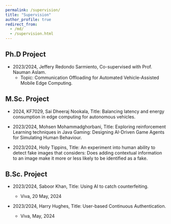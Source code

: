 ```yaml
---
permalink: /supervision/
title: "Supervision"
author_profile: true
redirect_from: 
  - /md/
  - /supervision.html
---
```

## Ph.D Project

* 2023/2024, Jeffery Redondo Sarmiento, Co-supervised with Prof. Nauman Aslam.
  * Topic: Communication Offloading for Automated Vehicle-Assisted Mobile Edge Computing.

## M.Sc. Project

* 2024, KF7029, Sai Dheeraj Nookala, Title: Balancing latency and energy consumption in edge computing for autonomous vehicles. 

* 2023/2024, Mohsen Mohammadghorbani, Title: Exploring reinforcement Learning techniques in Java Gaming: Designing AI-Driven Game Agents for Simulating Human Behaviour.

* 2023/2024, Holly Tippins, Title: An experiment into human ability to detect fake images that considers: Does adding contextual information to an image make it more or less likely to be identified as a fake.

## B.Sc. Project

* 2023/2024, Saboor Khan, Title: Using AI to catch counterfeiting.
  * Viva, 20 May, 2024

* 2023/2024, Harry Hughes, Title: User-based Continuous Authentication.
  * Viva, May, 2024


<!-- * SmartShip: Digital Twins for Intelligent Ships and Ship Fleets
  * High Performance Computing at HSU/UniBwH, Hamburg, Germany. Sep. 2022 -- Nov. 2023
  
* Offloading decision making strategies and applications in mobile edge computing
  * Smart Networks & Services (SmartNetS) Lab, University of Exeter, UK. Sep. 2017 -- Mar. 2022
  
* QoE-aware and energy-efficiency in mobile multimedia transmission
  * University of Otago, New Zealand. 2015 -- 2017

* Big data and Reliability in Traffic Networks
  * Beihang University, Beijing, China. Sep. 2014 -- Aug. 2015

* Designed and developed an ontology-based intelligent system to automatically warn faults of servers
  * SINA Company, Beijing, China
  * Network Architecture Engineer Internship. Mar. 2014 -- Sep. 2014

* Laser cladding-melting-sintering L-SS platform software system
  * Department of Automation, Tsinghua University, Beijing, China
  * Research Assistant. Sep. 2013 -- Mar. 2014

* Reliability and safety analysis with FMEA
* Development of ontology knowledge platform for failure modes identification and verification
* Safety analysis of aircraft embedded software systems based on multiple synergistic models
* Software FMEA development for embedded software systems
  * Beihang University, Beijing, China. Research Assistant, Jul. 2011 -- Jul. 2013


* Software FMEA for the engine control system of a specific (XXX) aircraft
  * AVIC Aerospace Power Control System Research Institute, Wuxi, China
  * Project Member, Jul. 2011 -- Jan. 2013 -->



<!-- ## 2024

* (07/2024) Will visit Georg-August-University of Göttingen, Germany, for one month.
<!--* (03/2024) Agreed to serve as a session chair of IEEE ICC'24, June.-->
<!-- * (03/2024) Agreed to serve as TPC member of [IWCMC 2024 Vehicular Comm](https://iwcmc.net/2024/index.php) (IWCMC 2024 Vehicular Symposium).
* (02/2024) Our work entitled "Eco-driving-based mixed vehicular platoon control model for successive signalized intersections" is accepted by Physica A: Statistical Mechanics and its Applications [DOI: 10.1016/j.physa.2024.129641](https://doi.org/10.1016/j.physa.2024.129641).
* (02/2024) Been invited as a reviewer for Journals Information Sciences, Knowledge-Based Systems, Computer Communications, etc.
* (02/2024) Our work entitled "PHIR: A Platform Solution of Data-Driven Health Monitoring for Industrial Robots" is accepted by Machine Intelligent Information and Efficient System, Electronics [DOI: 10.3390/electronics13050834](https://www.mdpi.com/2079-9292/13/5/834).

## 2023

* (12/2023) Our work on "Offloading in Vehicular Edge Computing" has been accept by IEEE Transactions on Intelligent Transportation Systems (T-ITS) [DOI: 10.1109/TITS.2023.3348074](https://ieeexplore.ieee.org/stamp/stamp.jsp?tp=&arnumber=10401007).
<!--* (12/2023) Start a new position as a Lecturer at Northumbria University, U.K.-->
<!-- * (11/2023) Been invited as a reviewer for IEEE International Conference on Communications (ICC) papers.
<!--* (11/2023) A paper is accepted by IEEE Transactions on Intelligent Transportation Systems (T-ITS).-->
<!-- * (11/2023) A coauthor paper on “Intelligent Connected Vehicles in Urban Intersection Scenarios” is accepted by IEEE Transactions on Intelligent Transportation Systems (T-ITS) [DOI: 10.1109/TITS.2023.3336770](https://ieeexplore.ieee.org/document/10365328).
<!-- * (11/2023) Agreed to serve as TPC member, ICC'24. --> 
<!-- * (10/2023) Been invited as a reviewer for Journals -- Neurocomputing, Journal of Intelligent & Fuzzy Systems.
* (09/2023) Been invited as a reviewer for Journals -- Neurocomputing, Information Sciences, and Transactions on Mobile Computing.
* (06/2023) Been invited as a reviewer for Journals -- Future Generation Computer Systems, and the Journal Neurocomputing.
* (06/2023) Co-author work entitled "Advancing Maritime Search and Rescue with Object Detection and Digital Twin Condition Monitoring" is presented in World Maritime Rescue Congress (WMRC 2023), Rotterdam , Netherlands.
* (02/2023) We have multiple chances of "EU Master in HPC project" in AI, computer architecture, performance engineering, etc. for double degree, please feel free to contact if you are interested. -->

<!-- ## 2022 -->

<!-- * (10/2022) Been invited as a reviewer of Journal Information Sciences.
* (10/2022) Been invited as a reviewer of Journal Expert Systems With Applications.
* (09/2022) Been invited as a reviewer of Neurocomputing.
* (09/2022) Been invited as a reviewer of Parallel and Distributed Computing.
* (09/2022) Been invited as a reviewer of Journal of Adaptive Control and Signal Processing.  
* (09/2022) Been invited as a reviewer of Journal Mathematics.
* (09/2022) Been involved in the project of SmartShip, funded by the *[Center for Digitization and Technology Research of the German Armed Forces](https://dtecbw.de/home)* <i>(dtec.bw)</i>.
* (09/2022) Start a new position as a postdoc in High Performance Computing, Helmut-Schmidt-Universität/Universität der Bundeswehr Hamburg (HSU/UniBwH) -- University of the Federal Armed Forces Hamburg, Germany
* (07/2022) Been invited as a reviewer of Journal Expert Systems With Applications.
* (07/2022) Been invited as a reviewer of Transactions on Sustainable Computing.
* (07/2022) Been invited as a reviewer of Journal Computer Networks. -->
<!-- * (06/2022) Been invited as a reviewer of IEEE Transactions on Network and Service Management. --> 
  <!--* (06/2022) Passed the defense of Ph.D. dissertation.-->
  
<!-- ## 2021

* (06/2021) Given a presentation in International Conference on Communications (ICC).
* (06/2021) A paper entitled "An Intelligent Actuator of an Indoor Logistics System Based on Multi-Sensor Fusion" has been accepted by Journal, <i>Actuators</i>, 2021. --> 


